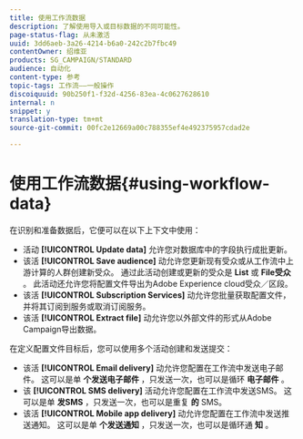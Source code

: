 ```yaml
---
title: 使用工作流数据
description: 了解使用导入或目标数据的不同可能性。
page-status-flag: 从未激活
uuid: 3dd6aeb-3a26-4214-b6a0-242c2b7fbc49
contentOwner: 绍维亚
products: SG_CAMPAIGN/STANDARD
audience: 自动化
content-type: 参考
topic-tags: 工作流——一般操作
discoiquuid: 90b250f1-f32d-4256-83ea-4c0627628610
internal: n
snippet: y
translation-type: tm+mt
source-git-commit: 00fc2e12669a00c788355ef4e492375957cdad2e

---
```



# 使用工作流数据{#using-workflow-data}

在识别和准备数据后，它便可以在以下上下文中使用：

* 活动 **[!UICONTROL Update data]** 允许您对数据库中的字段执行成批更新。
* 该活 **[!UICONTROL Save audience]** 动允许您更新现有受众或从工作流中上游计算的人群创建新受众。 通过此活动创建或更新的受众是 **List** 或 **File受众** 。 此活动还允许您将配置文件导出为Adobe Experience cloud受众／区段。
* 该活 **[!UICONTROL Subscription Services]** 动允许您批量获取配置文件，并将其订阅到服务或取消订阅服务。
* 该活 **[!UICONTROL Extract file]** 动允许您以外部文件的形式从Adobe Campaign导出数据。

在定义配置文件目标后，您可以使用多个活动创建和发送提交：

* 该活 **[!UICONTROL Email delivery]** 动允许您配置在工作流中发送电子邮件。 这可以是单 **个发送电子邮件** ，只发送一次，也可以是循环 **电子邮件** 。
* 该 **[!UICONTROL SMS delivery]** 活动允许您配置在工作流中发送SMS。 这可以是单 **发SMS** ，只发送一次，也可以是重复 **的** SMS。
* 该活 **[!UICONTROL Mobile app delivery]** 动允许您配置在工作流中发送推送通知。 这可以是单 **个发送通知** ，只发送一次，也可以是循环通 **知** 。


